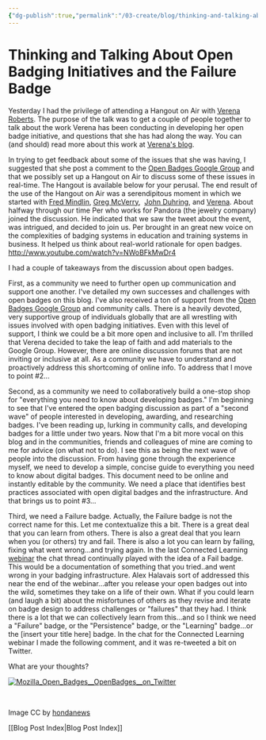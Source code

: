 ```yaml
---
{"dg-publish":true,"permalink":"/03-create/blog/thinking-and-talking-about-open-badging-initiatives-and-the-failure-badge/","title":"Thinking and Talking About Open Badging Initiatives...and the Failure Badge","tags":["badges","connected-learning","learning"]}
---
```


# Thinking and Talking About Open Badging Initiatives and the Failure Badge

Yesterday I had the privilege of attending a Hangout on Air with [Verena Roberts](https://twitter.com/verenanz). The purpose of the talk was to get a couple of people together to talk about the work Verena has been conducting in developing her open badge initiative, and questions that she has had along the way. You can (and should) read more about this work at [Verena's blog](http://www.openclassroomonline.com/how-to-create-open-badge-criteria-using-competencies/).

In trying to get feedback about some of the issues that she was having, I suggested that she post a comment to the [Open Badges Google Group](https://groups.google.com/forum/#!topic/openbadges/sNR__pInwDg) and that we possibly set up a Hangout on Air to discuss some of these issues in real-time. The Hangout is available below for your perusal. The end result of the use of the Hangout on Air was a serendipitous moment in which we started with [Fred Mindlin](https://plus.google.com/u/0/+fmindlin/posts), [Greg McVerry](https://plus.google.com/u/0/105650915574780317406/posts),  [John Duhring](https://plus.google.com/u/0/103322788718686431241/posts), and [Verena](https://plus.google.com/u/0/108390509469829218014/posts). About halfway through our time Per who works for Pandora (the jewelry company) joined the discussion. He indicated that we saw the tweet about the event, was intrigued, and decided to join us. Per brought in an great new voice on the complexities of badging systems in education and training systems in business. It helped us think about real-world rationale for open badges. http://www.youtube.com/watch?v=NWoBFkMwDr4

I had a couple of takeaways from the discussion about open badges.

First, as a community we need to further open up communication and support one another. I've detailed my own successes and challenges with open badges on this blog. I've also received a ton of support from the [Open Badges Google Group](https://groups.google.com/forum/#!forum/openbadges) and community calls. There is a heavily devoted, very supportive group of individuals globally that are all wrestling with issues involved with open badging initiatives. Even with this level of support, I think we could be a bit more open and inclusive to all. I'm thrilled that Verena decided to take the leap of faith and add materials to the Google Group. However, there are online discussion forums that are not inviting or inclusive at all. As a community we have to understand and proactively address this shortcoming of online info. To address that I move to point #2...

Second, as a community we need to collaboratively build a one-stop shop for "everything you need to know about developing badges." I'm beginning to see that I've entered the open badging discussion as part of a "second wave" of people interested in developing, awarding, and researching badges. I've been reading up, lurking in community calls, and developing badges for a little under two years. Now that I'm a bit more vocal on this blog and in the communities, friends and colleagues of mine are coming to me for advice (on what not to do). I see this as being the next wave of people into the discussion. From having gone through the experience myself, we need to develop a simple, concise guide to everything you need to know about digital badges. This document need to be online and instantly editable by the community. We need a place that identifies best practices associated with open digital badges and the infrastructure. And that brings us to point #3...

Third, we need a Failure badge. Actually, the Failure badge is not the correct name for this. Let me contextualize this a bit. There is a great deal that you can learn from others. There is also a great deal that you learn when you (or others) try and fail. There is also a lot you can learn by failing, fixing what went wrong...and trying again. In the last Connected Learning [webinar](http://connectedlearning.tv/recognizing-and-assessing-out-school-learning) the chat thread continually played with the idea of a Fail badge. This would be a documentation of something that you tried..and went wrong in your badging infrastructure. Alex Halavais sort of addressed this near the end of the webinar...after you release your open badges out into the wild, sometimes they take on a life of their own. What if you could learn (and laugh a bit) about the misfortunes of others as they revise and iterate on badge design to address challenges or "failures" that they had. I think there is a lot that we can collectively learn from this...and so I think we need a "Failure" badge, or the "Persistence" badge, or the "Learning" badge...or the \[insert your title here\] badge. In the chat for the Connected Learning webinar I made the following comment, and it was re-tweeted a bit on Twitter.

What are your thoughts?

[![Mozilla_Open_Badges__OpenBadges__on_Twitter](images/Mozilla_Open_Badges__OpenBadges__on_Twitter.jpg)](http://wiobyrne.com/wp-content/uploads/2013/09/Mozilla_Open_Badges__OpenBadges__on_Twitter.jpg)

 

Image CC by [hondanews](http://www.flickr.com/photos/hondanews/3673026351/)

[[Blog Post Index\|Blog Post Index]]